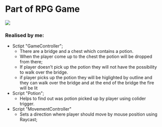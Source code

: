 # Part of RPG Game

![](https://github.com/alex-spiian/Unity3dPractice/blob/main/RPGGame/Imagies/ezgif.com-video-to-gif%20(2).gif)

### Realised by me:
- Sctipt "GameController";
    - There are a bridge and a chest which contains a potion.
    - When the player come up to the chest the potion will be dropped from there;
    - If player doesn’t pick up the potion they will not have the possibility to walk over the bridge.
    - if player picks up the potion they will be higlighted by outline and they can walk over the bridge and at the end of the bridge the fire will be lit
- Script "Potion";
    - Helps to find out was potion picked up by player using colider trigger.
- Script "MovementController"
    - Sets a direction where player should move by mouse position using Raycast;  

